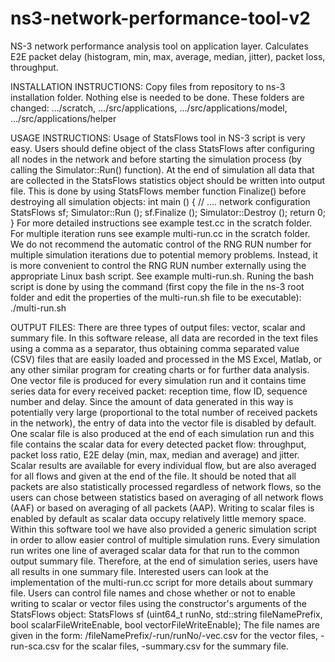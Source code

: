 # ns3-network-performance-tool-v2
NS-3 network performance analysis tool on application layer. Calculates E2E packet delay (histogram, min, max, average, median, jitter), packet loss, throughput.

INSTALLATION INSTRUCTIONS:
Copy files from repository to ns-3 installation folder. Nothing else is needed to be done.
These folders are changed:
.../scratch,
.../src/applications,
.../src/applications/model,
.../src/applications/helper

USAGE INSTRUCTIONS:
Usage of StatsFlows tool in NS-3 script is very easy. Users should define object of the class StatsFlows after configuring all nodes in the network and before starting the simulation process (by calling the Simulator::Run() function). At the end of simulation all data that are collected in the StatsFlows statistics object should be written into output file. This is done by using StatsFlows member function Finalize() before destroying all simulation objects: 
int main () {
  // .... network configuration
  StatsFlows sf;
  Simulator::Run (); 
  sf.Finalize ();
  Simulator::Destroy ();
  return 0;
}
For more detailed instructions see example test.cc in the scratch folder.
For multiple iteration runs see example multi-run.cc in the scratch folder. We do not recommend the automatic control of the RNG RUN number for multiple simulation iterations due to potential memory problems. Instead, it is more convenient to control the RNG RUN number externally using the appropriate Linux bash script. See example multi-run.sh. Runing the bash script is done by using the command (first copy the file in the ns-3 root folder and edit the properties of the multi-run.sh file to be executable):
./multi-run.sh

OUTPUT FILES:
There are three types of output files: vector, scalar and summary file. In this software release, all data are recorded in the text files using a comma as a separator, thus obtaining comma separated value (CSV) files that are easily loaded and processed in the MS Excel, Matlab, or any other similar program for creating charts or for further data analysis. 
One vector file is produced for every simulation run and it contains time series data for every received packet: reception time, flow ID, sequence number and delay. Since the amount of data generated in this way is potentially very large (proportional to the total number of received packets in the network), the entry of data into the vector file is disabled by default.
One scalar file is also produced at the end of each simulation run and this file contains the scalar data for every detected packet flow: throughput, packet loss ratio, E2E delay (min, max, median and average) and jitter. Scalar results are available for every individual flow, but are also averaged for all flows and given at the end of the file. It should be noted that all packets are also statistically processed regardless of network flows, so the users can chose between statistics based on averaging of all network flows (AAF) or based on averaging of all packets (AAP). Writing to scalar files is enabled by default as scalar data occupy relatively little memory space.
Within this software tool we have also provided a generic simulation script in order to allow easier control of multiple simulation runs. Every simulation run writes one line of averaged scalar data for that run to the common output summary file. Therefore, at the end of simulation series, users have all results in one summary file. Interested users can look at the implementation of the multi-run.cc script for more details about summary file.
Users can control file names and chose whether or not to enable writing to scalar or vector files using the constructor's arguments of the StatsFlows object:
StatsFlows sf (uint64_t runNo, std::string fileNamePrefix, bool scalarFileWriteEnable, bool vectorFileWriteEnable);
The file names are given in the form: /fileNamePrefix/-run/runNo/-vec.csv for the vector files, <fileNamePrefix>-run<runNo>-sca.csv for the scalar files, <fileNamePrefix>-summary.csv for the summary file. 



